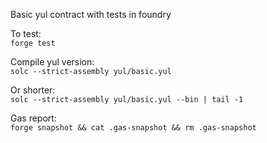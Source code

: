 Basic yul contract with tests in foundry  

To test:  
`forge test`  

Compile yul version:  
`solc --strict-assembly yul/basic.yul`  

Or shorter:  
`solc --strict-assembly yul/basic.yul --bin | tail -1`  

Gas report:  
`forge snapshot && cat .gas-snapshot && rm .gas-snapshot`  

